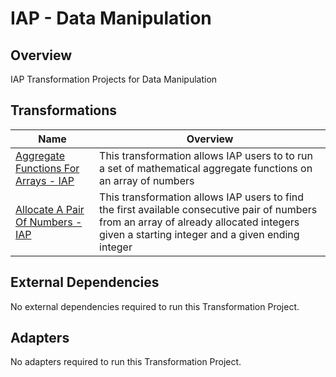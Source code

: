 # IAP - Data Manipulation

## Overview

IAP Transformation Projects for Data Manipulation


## Transformations


<table>
  <thead>
    <tr>
      <th>Name</th>
      <th>Overview</th>
    </tr>
  </thead>
  <tbody>
    <tr>
      <td><a href='https://gitlab.com/itentialopensource/pre-built-automations/staging/iap-data-manipulation/-/blob/master/documentation/Aggregate Functions For Arrays - IAP.md' target='_blank'>Aggregate Functions For Arrays - IAP</a></td>
      <td>This transformation allows IAP users to to run a set of mathematical aggregate functions on an array of numbers</td>
    </tr>    <tr>
      <td><a href='https://gitlab.com/itentialopensource/pre-built-automations/staging/iap-data-manipulation/-/blob/master/documentation/Allocate A Pair Of Numbers - IAP.md' target='_blank'>Allocate A Pair Of Numbers - IAP</a></td>
      <td>This transformation allows IAP users to find the first available consecutive pair of numbers from an array of already allocated integers given a starting integer and a given ending integer</td>
    </tr>
  </tbody>
</table>


## External Dependencies

No external dependencies required to run this Transformation Project.

## Adapters

No adapters required to run this Transformation Project.